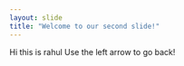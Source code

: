 ```yaml
---
layout: slide
title: "Welcome to our second slide!"
---
```

Hi this is rahul
Use the left arrow to go back!
